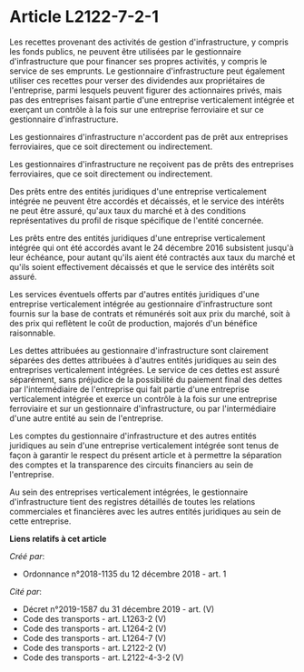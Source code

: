# Article L2122-7-2-1

Les recettes provenant des activités de gestion d'infrastructure, y compris les fonds publics, ne peuvent être utilisées par
le gestionnaire d'infrastructure que pour financer ses propres activités, y compris le service de ses emprunts. Le
gestionnaire d'infrastructure peut également utiliser ces recettes pour verser des dividendes aux propriétaires de
l'entreprise, parmi lesquels peuvent figurer des actionnaires privés, mais pas des entreprises faisant partie d'une
entreprise verticalement intégrée et exerçant un contrôle à la fois sur une entreprise ferroviaire et sur ce gestionnaire
d'infrastructure.

Les gestionnaires d'infrastructure n'accordent pas de prêt aux entreprises ferroviaires, que ce soit directement ou
indirectement.

Les gestionnaires d'infrastructure ne reçoivent pas de prêts des entreprises ferroviaires, que ce soit directement ou
indirectement.

Des prêts entre des entités juridiques d'une entreprise verticalement intégrée ne peuvent être accordés et décaissés, et le
service des intérêts ne peut être assuré, qu'aux taux du marché et à des conditions représentatives du profil de risque
spécifique de l'entité concernée.

Les prêts entre des entités juridiques d'une entreprise verticalement intégrée qui ont été accordés avant le 24 décembre 2016
subsistent jusqu'à leur échéance, pour autant qu'ils aient été contractés aux taux du marché et qu'ils soient effectivement
décaissés et que le service des intérêts soit assuré.

Les services éventuels offerts par d'autres entités juridiques d'une entreprise verticalement intégrée au gestionnaire
d'infrastructure sont fournis sur la base de contrats et rémunérés soit aux prix du marché, soit à des prix qui reflètent le
coût de production, majorés d'un bénéfice raisonnable.

Les dettes attribuées au gestionnaire d'infrastructure sont clairement séparées des dettes attribuées à d'autres entités
juridiques au sein des entreprises verticalement intégrées. Le service de ces dettes est assuré séparément, sans préjudice de
la possibilité du paiement final des dettes par l'intermédiaire de l'entreprise qui fait partie d'une entreprise
verticalement intégrée et exerce un contrôle à la fois sur une entreprise ferroviaire et sur un gestionnaire
d'infrastructure, ou par l'intermédiaire d'une autre entité au sein de l'entreprise.

Les comptes du gestionnaire d'infrastructure et des autres entités juridiques au sein d'une entreprise verticalement intégrée
sont tenus de façon à garantir le respect du présent article et à permettre la séparation des comptes et la transparence des
circuits financiers au sein de l'entreprise.

Au sein des entreprises verticalement intégrées, le gestionnaire d'infrastructure tient des registres détaillés de toutes les
relations commerciales et financières avec les autres entités juridiques au sein de cette entreprise.

**Liens relatifs à cet article**

_Créé par_:

  - Ordonnance n°2018-1135 du 12 décembre 2018 - art. 1

_Cité par_:

  - Décret n°2019-1587 du 31 décembre 2019 - art. (V)
  - Code des transports - art. L1263-2 (V)
  - Code des transports - art. L1264-2 (V)
  - Code des transports - art. L1264-7 (V)
  - Code des transports - art. L2122-2 (V)
  - Code des transports - art. L2122-4-3-2 (V)
